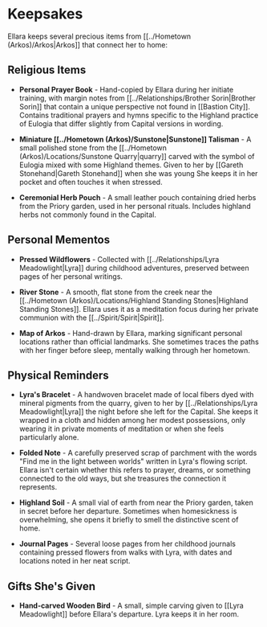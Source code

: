 # Keepsakes

Ellara keeps several precious items from [[../Hometown (Arkos)/Arkos|Arkos]] that connect her to home:

## Religious Items

- **Personal Prayer Book** - Hand-copied by Ellara during her initiate training, with margin notes from [[../Relationships/Brother Sorin|Brother Sorin]] that contain a unique perspective not found in [[Bastion City]]. Contains traditional prayers and hymns specific to the Highland practice of Eulogia that differ slightly from Capital versions in wording.

- **Miniature [[../Hometown (Arkos)/Sunstone|Sunstone]] Talisman** - A small polished stone from the [[../Hometown (Arkos)/Locations/Sunstone Quarry|quarry]] carved with the symbol of Eulogia mixed with some Highland themes. Given to her by [[Gareth Stonehand|Gareth Stonehand]] when she was young She keeps it in her pocket and often touches it when stressed.

- **Ceremonial Herb Pouch** - A small leather pouch containing dried herbs from the Priory garden, used in her personal rituals. Includes highland herbs not commonly found in the Capital.

## Personal Mementos

- **Pressed Wildflowers** - Collected with [[../Relationships/Lyra Meadowlight|Lyra]] during childhood adventures, preserved between pages of her personal writings.

- **River Stone** - A smooth, flat stone from the creek near the [[../Hometown (Arkos)/Locations/Highland Standing Stones|Highland Standing Stones]]. Ellara uses it as a meditation focus during her private communion with the [[../Spirit/Spirit|Spirit]].

- **Map of Arkos** - Hand-drawn by Ellara, marking significant personal locations rather than official landmarks. She sometimes traces the paths with her finger before sleep, mentally walking through her hometown.

## Physical Reminders

- **Lyra's Bracelet** - A handwoven bracelet made of local fibers dyed with mineral pigments from the quarry, given to her by [[../Relationships/Lyra Meadowlight|Lyra]] the night before she left for the Capital. She keeps it wrapped in a cloth and hidden among her modest possessions, only wearing it in private moments of meditation or when she feels particularly alone.

- **Folded Note** - A carefully preserved scrap of parchment with the words "Find me in the light between worlds" written in Lyra's flowing script. Ellara isn't certain whether this refers to prayer, dreams, or something connected to the old ways, but she treasures the connection it represents.

- **Highland Soil** - A small vial of earth from near the Priory garden, taken in secret before her departure. Sometimes when homesickness is overwhelming, she opens it briefly to smell the distinctive scent of home.

- **Journal Pages** - Several loose pages from her childhood journals containing pressed flowers from walks with Lyra, with dates and locations noted in her neat script.

## Gifts She's Given

- **Hand-carved Wooden Bird** - A small, simple carving given to [[Lyra Meadowlight]] before Ellara's departure. Lyra keeps it in her room.
